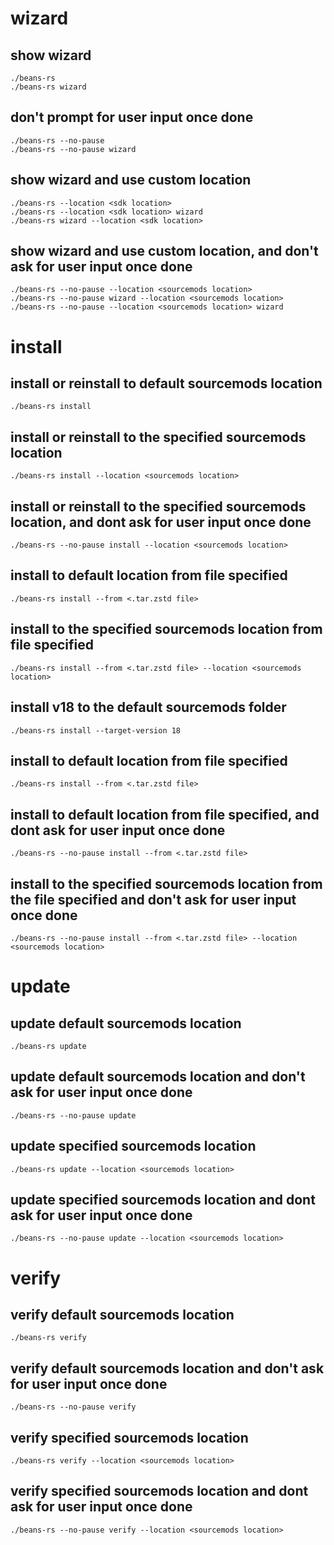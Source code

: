 # wizard
## show wizard
```
./beans-rs
./beans-rs wizard
```

## don't prompt for user input once done
```
./beans-rs --no-pause
./beans-rs --no-pause wizard
```

## show wizard and use custom location
```
./beans-rs --location <sdk location>
./beans-rs --location <sdk location> wizard
./beans-rs wizard --location <sdk location>
```

## show wizard and use custom location, and don't ask for user input once done
```
./beans-rs --no-pause --location <sourcemods location>
./beans-rs --no-pause wizard --location <sourcemods location>
./beans-rs --no-pause --location <sourcemods location> wizard
```

# install
## install or reinstall to default sourcemods location
```
./beans-rs install
```

## install or reinstall to the specified sourcemods location
```
./beans-rs install --location <sourcemods location>
```

## install or reinstall to the specified sourcemods location, and dont ask for user input once done
```
./beans-rs --no-pause install --location <sourcemods location>
```

## install to default location from file specified
```
./beans-rs install --from <.tar.zstd file>
```

## install to the specified sourcemods location from file specified
```
./beans-rs install --from <.tar.zstd file> --location <sourcemods location>
```

## install v18 to the default sourcemods folder
```
./beans-rs install --target-version 18
```

## install to default location from file specified
```
./beans-rs install --from <.tar.zstd file>
```

## install to default location from file specified, and dont ask for user input once done
```
./beans-rs --no-pause install --from <.tar.zstd file>
```

## install to the specified sourcemods location from the file specified and don't ask for user input once done
```
./beans-rs --no-pause install --from <.tar.zstd file> --location <sourcemods location>
```

# update
## update default sourcemods location
```
./beans-rs update
```

## update default sourcemods location and don't ask for user input once done
```
./beans-rs --no-pause update
```

## update specified sourcemods location
```
./beans-rs update --location <sourcemods location>
```

## update specified sourcemods location and dont ask for user input once done
```
./beans-rs --no-pause update --location <sourcemods location>
```

# verify
## verify default sourcemods location
```
./beans-rs verify
```

## verify default sourcemods location and don't ask for user input once done
```
./beans-rs --no-pause verify
```

## verify specified sourcemods location
```
./beans-rs verify --location <sourcemods location>
```

## verify specified sourcemods location and dont ask for user input once done
```
./beans-rs --no-pause verify --location <sourcemods location>
```
